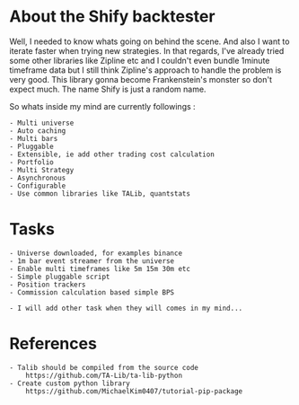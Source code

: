 # About the Shify backtester
Well, I needed to know whats going on behind the scene.
And also I want to iterate faster when trying new strategies.
In that regards, I've already tried some other libraries like Zipline etc
and I couldn't even bundle 1minute timeframe data but I still 
think Zipline's approach to handle the problem is very good.
This library gonna become Frankenstein's monster so don't expect much.
The name Shify is just a random name.

So whats inside my mind are currently followings : 

    - Multi universe
    - Auto caching
    - Multi bars
    - Pluggable 
    - Extensible, ie add other trading cost calculation
    - Portfolio
    - Multi Strategy
    - Asynchronous
    - Configurable
    - Use common libraries like TALib, quantstats


# Tasks

    - Universe downloaded, for examples binance
    - 1m bar event streamer from the universe
    - Enable multi timeframes like 5m 15m 30m etc
    - Simple pluggable script
    - Position trackers
    - Commission calculation based simple BPS
    
    - I will add other task when they will comes in my mind...



# References
    - Talib should be compiled from the source code
        https://github.com/TA-Lib/ta-lib-python
    - Create custom python library
        https://github.com/MichaelKim0407/tutorial-pip-package







